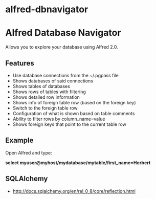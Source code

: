 alfred-dbnavigator
=================

# Alfred Database Navigator

Allows you to explore your database using Alfred 2.0.

## Features
* Use database connections from the ~/.pgpass file
* Shows databases of said connections
* Shows tables of databases
* Shows rows of tables with filtering
* Shows detailed row information
* Shows info of foreign table row (based on the foreign key)
* Switch to the foreign table row
* Configuration of what is shown based on table comments
* Ability to filter rows by column_name=value
* Shows foreign keys that point to the current table row

## Example
Open Alfred and type:

**select myuser@myhost/mydatabase/mytable/first_name=Herbert**

## SQLAlchemy
* http://docs.sqlalchemy.org/en/rel_0_8/core/reflection.html
